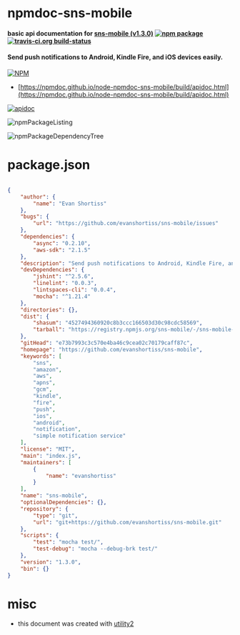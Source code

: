 # npmdoc-sns-mobile

#### basic api documentation for  [sns-mobile (v1.3.0)](https://github.com/evanshortiss/sns-mobile)  [![npm package](https://img.shields.io/npm/v/npmdoc-sns-mobile.svg?style=flat-square)](https://www.npmjs.org/package/npmdoc-sns-mobile) [![travis-ci.org build-status](https://api.travis-ci.org/npmdoc/node-npmdoc-sns-mobile.svg)](https://travis-ci.org/npmdoc/node-npmdoc-sns-mobile)

#### Send push notifications to Android, Kindle Fire, and iOS devices easily.

[![NPM](https://nodei.co/npm/sns-mobile.png?downloads=true&downloadRank=true&stars=true)](https://www.npmjs.com/package/sns-mobile)

- [https://npmdoc.github.io/node-npmdoc-sns-mobile/build/apidoc.html](https://npmdoc.github.io/node-npmdoc-sns-mobile/build/apidoc.html)

[![apidoc](https://npmdoc.github.io/node-npmdoc-sns-mobile/build/screenCapture.buildCi.browser.%252Ftmp%252Fbuild%252Fapidoc.html.png)](https://npmdoc.github.io/node-npmdoc-sns-mobile/build/apidoc.html)

![npmPackageListing](https://npmdoc.github.io/node-npmdoc-sns-mobile/build/screenCapture.npmPackageListing.svg)

![npmPackageDependencyTree](https://npmdoc.github.io/node-npmdoc-sns-mobile/build/screenCapture.npmPackageDependencyTree.svg)



# package.json

```json

{
    "author": {
        "name": "Evan Shortiss"
    },
    "bugs": {
        "url": "https://github.com/evanshortiss/sns-mobile/issues"
    },
    "dependencies": {
        "async": "0.2.10",
        "aws-sdk": "2.1.5"
    },
    "description": "Send push notifications to Android, Kindle Fire, and iOS devices easily.",
    "devDependencies": {
        "jshint": "^2.5.6",
        "linelint": "0.0.3",
        "lintspaces-cli": "0.0.4",
        "mocha": "^1.21.4"
    },
    "directories": {},
    "dist": {
        "shasum": "4527494360920c8b3ccc166503d30c98cdc58569",
        "tarball": "https://registry.npmjs.org/sns-mobile/-/sns-mobile-1.3.0.tgz"
    },
    "gitHead": "e73b7993c3c570e4ba46c9cea02c70179caff87c",
    "homepage": "https://github.com/evanshortiss/sns-mobile",
    "keywords": [
        "sns",
        "amazon",
        "aws",
        "apns",
        "gcm",
        "kindle",
        "fire",
        "push",
        "ios",
        "android",
        "notification",
        "simple notification service"
    ],
    "license": "MIT",
    "main": "index.js",
    "maintainers": [
        {
            "name": "evanshortiss"
        }
    ],
    "name": "sns-mobile",
    "optionalDependencies": {},
    "repository": {
        "type": "git",
        "url": "git+https://github.com/evanshortiss/sns-mobile.git"
    },
    "scripts": {
        "test": "mocha test/",
        "test-debug": "mocha --debug-brk test/"
    },
    "version": "1.3.0",
    "bin": {}
}
```



# misc
- this document was created with [utility2](https://github.com/kaizhu256/node-utility2)
